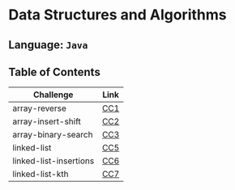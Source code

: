 # Data Structures and Algorithms

## Language: `Java`

## Table of Contents

|Challenge| Link|
|-------|-------|
|array-reverse|[CC1](array-reverse/README.md)|
|array-insert-shift|[CC2](array-insert-shift/README.md)|
|array-binary-search|[CC3](array-binary-search/README.md)|
|linked-list|[CC5](linked-list/README.md)|
|linked-list-insertions|[CC6](linked-list/README.md)|
|linked-list-kth|[CC7](linked-list/README.md)|


